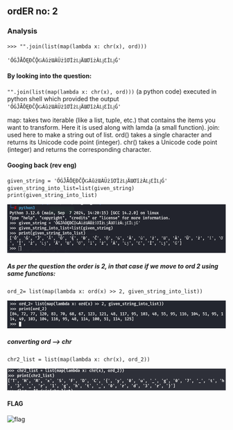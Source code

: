 ## ordER no: 2

### Analysis
```
>>> "".join(list(map(lambda x: chr(x), ord)))

'ŐĠĴǠŌĘĐČǬǤÀǔżƜÀÜżǐƠÌżǈÄƜƠǐżÀǈƐÌǈǴ'

```

#### By looking into the question:
` "".join(list(map(lambda x: chr(x), ord))) ` (a python code) executed in python shell which provided the output ` 'ŐĠĴǠŌĘĐČǬǤÀǔżƜÀÜżǐƠÌżǈÄƜƠǐżÀǈƐÌǈǴ' `

map: takes two iterable (like a list, tuple, etc.) that contains the items you want to transform. Here it is used along with lamda (a small function).
join: used here to make a string out of list.
ord() takes a single character and returns its Unicode code point (integer).
chr() takes a Unicode code point (integer) and returns the corresponding character.

#### Googing back (rev eng)

```
given_string = 'ŐĠĴǠŌĘĐČǬǤÀǔżƜÀÜżǐƠÌżǈÄƜƠǐżÀǈƐÌǈǴ'
given_string_into_list=list(given_string)
print(given_string_into_list)
```

![string_to_list](https://github.com/shybu9/THE_HACKERS_MEETUP/blob/main/writeups/december/order_no_2/ord_nn2_v1.png)<br>

##### As per the question the order is 2, in that case if we move to ord 2 using same functions:

```
ord_2= list(map(lambda x: ord(x) >> 2, given_string_into_list))
```

![ord_2](https://github.com/shybu9/THE_HACKERS_MEETUP/blob/main/writeups/december/order_no_2/ord_no2_v2.png)<br>

##### converting ord --> chr

```
chr2_list = list(map(lambda x: chr(x), ord_2))
```

![chr_2](https://github.com/shybu9/THE_HACKERS_MEETUP/blob/main/writeups/december/order_no_2/flag-1.png)<br>

#### FLAG

![flag](https://github.com/shybu9/THE_HACKERS_MEETUP/blob/main/writeups/december/order_no_2/rd_2_flag.png)<br>
